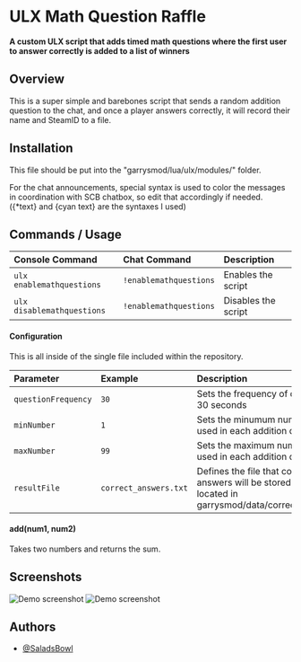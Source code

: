 # ULX Math Question Raffle
**A custom ULX script that adds timed math questions where the first user to answer correctly is added to a list of winners**


## Overview
This is a super simple and barebones script that sends a random addition question to the chat, and once a player answers correctly, it will record their name and SteamID to a file.


## Installation
This file should be put into the "garrysmod/lua/ulx/modules/" folder.

For the chat announcements, special syntax is used to color the messages in coordination with SCB chatbox, so edit that accordingly if needed. ({*text} and {cyan text} are the syntaxes I used)



## Commands / Usage

| Console Command | Chat Command     | Description                |
| :-------- | :------- | :------------------------- |
| `ulx enablemathquestions` | `!enablemathquestions` | Enables the script |
| `ulx disablemathquestions` | `!enablemathquestions` | Disables the script |

#### Configuration
This is all inside of the single file included within the repository.

| Parameter | Example     | Description                       |
| :-------- | :------- | :-------------------------------- |
| `questionFrequency`      | `30` | Sets the frequency of questions to 30 seconds |
| `minNumber`      | `1` | Sets the minumum number to be used in each addition question |
| `maxNumber`      | `99` | Sets the maximum number to be used in each addition question |
| `resultFile`      | `correct_answers.txt` | Defines the file that correct user answers will be stored in (By default, located in garrysmod/data/correct_answers.txt) |


#### add(num1, num2)

Takes two numbers and returns the sum.


## Screenshots

![Demo screenshot](https://i.imgur.com/WNukb45.png)
![Demo screenshot](https://i.imgur.com/bx7snIb.gif)



## Authors

- [@SaladsBowl](https://www.github.com/SaladsBowl)

